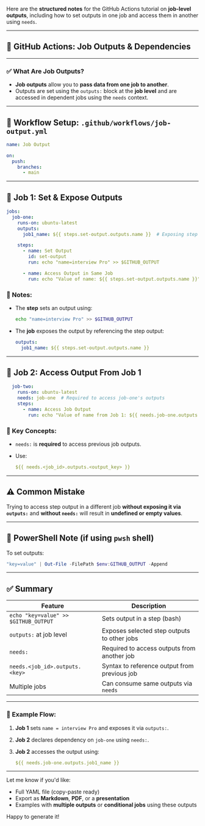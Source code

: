 Here are the **structured notes** for the GitHub Actions tutorial on **job-level outputs**, including how to set outputs in one job and access them in another using `needs`.

---

## 📘 GitHub Actions: Job Outputs & Dependencies

---

### ✅ What Are Job Outputs?

* **Job outputs** allow you to **pass data from one job to another**.
* Outputs are set using the `outputs:` block at the **job level** and are accessed in dependent jobs using the `needs` context.

---

## 🧱 Workflow Setup: `.github/workflows/job-output.yml`

```yaml
name: Job Output

on:
  push:
    branches:
      - main
```

---

## 🔨 Job 1: Set & Expose Outputs

```yaml
jobs:
  job-one:
    runs-on: ubuntu-latest
    outputs:
      job1_name: ${{ steps.set-output.outputs.name }}  # Exposing step output at job level

    steps:
      - name: Set Output
        id: set-output
        run: echo "name=interview Pro" >> $GITHUB_OUTPUT

      - name: Access Output in Same Job
        run: echo "Value of name: ${{ steps.set-output.outputs.name }}"
```

### 🧠 Notes:

* The **step** sets an output using:

  ```bash
  echo "name=interview Pro" >> $GITHUB_OUTPUT
  ```
* The **job** exposes the output by referencing the step output:

  ```yaml
  outputs:
    job1_name: ${{ steps.set-output.outputs.name }}
  ```

---

## 🧩 Job 2: Access Output From Job 1

```yaml
  job-two:
    runs-on: ubuntu-latest
    needs: job-one  # Required to access job-one's outputs
    steps:
      - name: Access Job Output
        run: echo "Value of name from Job 1: ${{ needs.job-one.outputs.job1_name }}"
```

### 🔑 Key Concepts:

* `needs:` is **required** to access previous job outputs.
* Use:

  ```yaml
  ${{ needs.<job_id>.outputs.<output_key> }}
  ```

---

## ⚠️ Common Mistake

Trying to access step output in a different job **without exposing it via `outputs:`** and **without `needs:`** will result in **undefined or empty values**.

---

## 🧠 PowerShell Note (if using `pwsh` shell)

To set outputs:

```powershell
"key=value" | Out-File -FilePath $env:GITHUB_OUTPUT -Append
```

---

## ✅ Summary

| Feature                              | Description                                  |
| ------------------------------------ | -------------------------------------------- |
| `echo "key=value" >> $GITHUB_OUTPUT` | Sets output in a step (bash)                 |
| `outputs:` at job level              | Exposes selected step outputs to other jobs  |
| `needs:`                             | Required to access outputs from another job  |
| `needs.<job_id>.outputs.<key>`       | Syntax to reference output from previous job |
| Multiple jobs                        | Can consume same outputs via `needs`         |

---

### 🧪 Example Flow:

1. **Job 1** sets `name = interview Pro` and exposes it via `outputs:`.
2. **Job 2** declares dependency on `job-one` using `needs:`.
3. **Job 2** accesses the output using:

   ```yaml
   ${{ needs.job-one.outputs.job1_name }}
   ```

---

Let me know if you'd like:

* Full YAML file (copy-paste ready)
* Export as **Markdown**, **PDF**, or a **presentation**
* Examples with **multiple outputs** or **conditional jobs** using these outputs

Happy to generate it!
